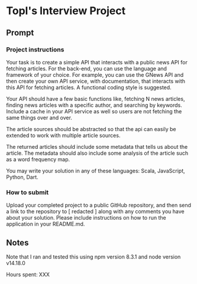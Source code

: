 # Topl's Interview Project

## Prompt
### Project instructions
Your task is to create a simple API that interacts with a public news API for fetching articles. For the back-end, you can use the language and framework of your choice. For example, you can use the GNews API and then create your own API service, with documentation, that interacts with this API for fetching articles. A functional coding style is suggested.
 
Your API should have a few basic functions like, fetching N news articles, finding news articles with a specific author, and searching by keywords. Include a cache in your API service as well so users are not fetching the same things over and over.
 
The article sources should be abstracted so that the api can easily be extended to work with multiple article sources.

The returned articles should include some metadata that tells us about the article. The metadata should also include some analysis of the article such as a word frequency map.

You may write your solution in any of these languages: Scala, JavaScript, Python, Dart.

### How to submit
Upload your completed project to a public GitHub repository, and then send a link to the repository to [ redacted ] along with any comments you have about your solution. Please include instructions on how to run the application in your README.md.


## Notes
Note that I ran and tested this using npm version 8.3.1 and node version v14.18.0

Hours spent: XXX